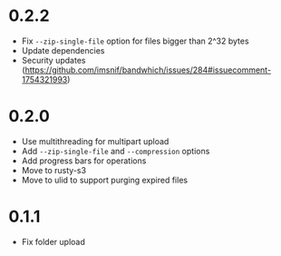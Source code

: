# 0.2.2

- Fix `--zip-single-file` option for files bigger than 2^32 bytes
- Update dependencies
- Security updates (<https://github.com/imsnif/bandwhich/issues/284#issuecomment-1754321993>)

# 0.2.0

- Use multithreading for multipart upload
- Add `--zip-single-file` and `--compression` options
- Add progress bars for operations
- Move to rusty-s3
- Move to ulid to support purging expired files

# 0.1.1

- Fix folder upload
